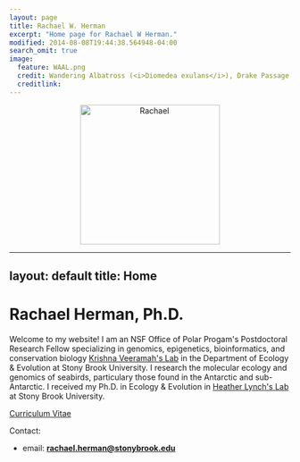 ```yaml
---
layout: page
title: Rachael W. Herman
excerpt: "Home page for Rachael W Herman."
modified: 2014-08-08T19:44:38.564948-04:00
search_omit: true
image:
  feature: WAAL.png
  credit: Wandering Albatross (<i>Diomedea exulans</i>), Drake Passage 
  creditlink: 
---
```


<center><img src="/HERMAN_RACHAEL.png" alt="Rachael" width="250" height="250"></center>

---
layout: default
title: Home
---

# Rachael Herman, Ph.D.


Welcome to my website! I am an NSF Office of Polar Progam's Postdoctoral Research Fellow specializing in genomics, epigenetics, bioinformatics, and conservation biology  <a href="https://you.stonybrook.edu/veeramahlab/">Krishna Veeramah's Lab</a> in the Department of Ecology & Evolution at Stony Brook University. I research the molecular ecology and genomics of seabirds, particulary those found in the Antarctic and sub-Antarctic. I received my Ph.D. in Ecology & Evolution in <a href="https://www.lynchlab.com//">Heather Lynch's Lab</a> at Stony Brook University. 

<div markdown="0"><a href="http://rachaelherman.github.io/research/Rachael_Herman_CV_2025.pdf" class="btn">Curriculum Vitae</a></div>

Contact:

* email: <a href="mailto:rachael.herman@stonybrook.edu" target="_blank"><b>rachael.herman@stonybrook.edu</b></a>


